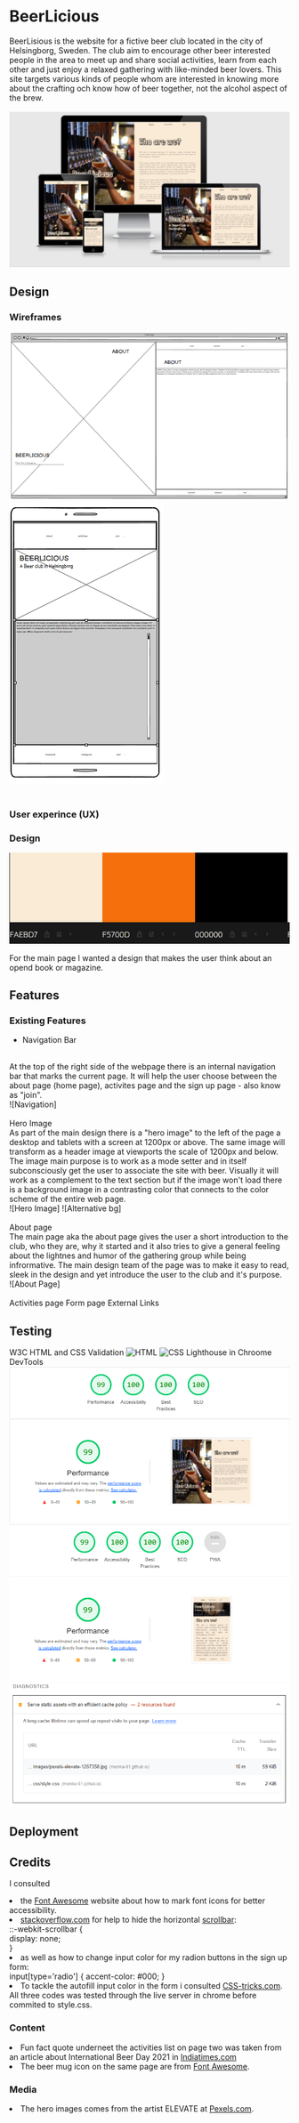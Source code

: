 # BeerLicious

BeerLisious is the website for a fictive beer club located in the city of Helsingborg, Sweden. The club aim to encourage other beer interested people in the area to meet up and share social activities, learn from each other and just enjoy a relaxed gathering with like-minded beer lovers. This site targets various kinds of people whom are interested in knowing more about the crafting och know how of beer together, not the alcohol aspect of the brew.
<br>
<br>
![Responsitivity](assets/images/readme/resposive.png)
<br>

## Design

### Wireframes
![Wireframes](assets/images/readme/Wireframe-desktop.png)      ![Wireframes](assets/images/readme/Wireframe-mobile-small.png)
<br>
<br>

### User experince (UX)

### Design
![Color scheme](assets/images/readme/color-scheme.png)

For the main page I wanted a design that makes the user think about an opend book or magazine.

## Features


### Existing Features
- Navigation Bar 
<br>
At the top of the right side of the webpage there is an internal navigation bar that marks the current page. It will help the user choose between the about page (home page), activites page and the sign up page - also know as "join".
<br>
![Navigation]
<br>
<br>
Hero Image <br>
As part of the main design there is a "hero image" to the left of the page a desktop and tablets with a screen at 1200px or above. The same image will transform as a header image at viewports the scale of 1200px and below. The image main purpose is to  work as a mode setter and in itself subconsciously get the user to associate the site with beer. Visually it will work as a complement to the text section but if the image won't load there is a background image in a contrasting color that connects to the color scheme of the entire web page.
<br>
![Hero Image]    ![Alternative bg]
<br>
<br>
 About page
<br>
The main page aka the about page gives the user a short introduction to the club, who they are, why it started and it also tries to give a general feeling about the lightnes and humor of the gathering group while being infrormative. The main design team of the page was to make it easy to read, sleek in the design and yet introduce the user to the club and it's purpose. 
<br>
![About Page]
<br>
<br>
Activities page
Form page
External Links


## Testing
W3C HTML and CSS Validation
![HTML]() ![CSS]()
Lighthouse in Chroome DevTools
<br>![Lighthouse Desktop](assets/images/readme/lighthouse-desktop-small.png)
<br>![Lighthouse Mobile](assets/images/readme/lighthouse-mobile-small.png)
<br>![Lighthouse Mobile improve](assets/images/readme/lighthouse-mobile-what-to-improve.png)

## Deployment

## Credits
I consulted
<li> the <a href="https://fontawesome.com/">Font Awesome</a> website about how to mark font icons for better accessibility.
<li> <a href="stackoverflow.com">stackoverflow.com</a> for help to hide the horizontal <a href="https://stackoverflow.com/questions/16670931/hide-scroll-bar-but-while-still-being-able-to-scroll">scrollbar</a>:
<br> ::-webkit-scrollbar {
<br> display: none;
<br>}
<li>as well as how to change input color for my <a hrwf="https://stackoverflow.com/questions/4253920/how-do-i-change-the-color-of-radio-buttons">radion buttons</a> in the sign up form:
<br>input[type='radio'] { accent-color: #000; }
<li> To tackle the autofill input color in the form i consulted <a href="https://css-tricks.com/snippets/css/change-autocomplete-styles-webkit-browsers/">CSS-tricks.com</a>.
<br>All three codes was tested through the live server in chrome before commited to style.css. 


### Content
<li> Fun fact quote underneet the activities list on page two was taken from an article about International Beer Day 2021 in <a href="https://www.indiatimes.com/trending/social-relevance/international-beer-day-facts-about-beer-546635.html">Indiatimes.com</a>
<li> The beer mug icon on the same page are from <a href="https://fontawesome.com/">Font Awesome</a>.

### Media
<li> The hero images comes from the artist ELEVATE at <a href="https://www.pexels.com/sv-se/@elevate">Pexels.com</a>.